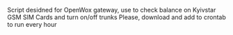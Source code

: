 Script desidned for OpenWox gateway, use to check balance on Kyivstar GSM SIM Cards and turn on/off trunks
Please, download and add to crontab to run every hour
